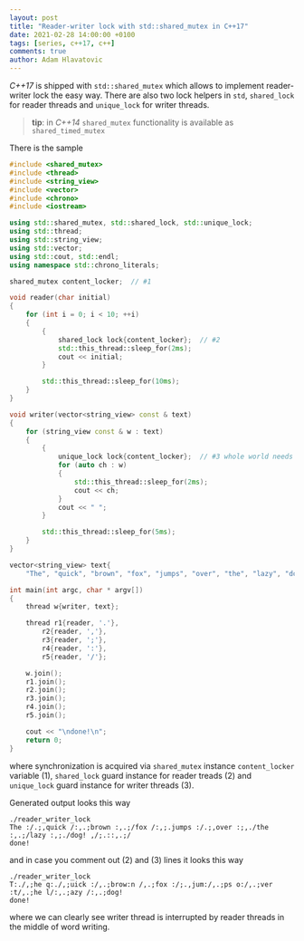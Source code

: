 ```yaml
---
layout: post
title: "Reader-writer lock with std::shared_mutex in C++17"
date: 2021-02-28 14:00:00 +0100
tags: [series, c++17, c++]
comments: true
author: Adam Hlavatovic
---
```


*C++17* is shipped with `std::shared_mutex` which allows to implement reader-writer lock the easy way. There are also two lock helpers in `std`, `shared_lock` for reader threads and `unique_lock` for writer threads.

> **tip**: in *C++14* `shared_mutex` functionality is available as `shared_timed_mutex`

There is the sample

```c++
#include <shared_mutex>
#include <thread>
#include <string_view>
#include <vector>
#include <chrono>
#include <iostream>

using std::shared_mutex, std::shared_lock, std::unique_lock;
using std::thread;
using std::string_view;
using std::vector;
using std::cout, std::endl;
using namespace std::chrono_literals;

shared_mutex content_locker;  // #1

void reader(char initial)
{
	for (int i = 0; i < 10; ++i)
	{
		{
			shared_lock lock{content_locker};  // #2
			std::this_thread::sleep_for(2ms);
			cout << initial;
		}

		std::this_thread::sleep_for(10ms);
	}
}

void writer(vector<string_view> const & text)
{
	for (string_view const & w : text)
	{
		{
			unique_lock lock{content_locker};  // #3 whole world needs to be written without an interruption
			for (auto ch : w)
			{
				std::this_thread::sleep_for(2ms);
				cout << ch;
			}
			cout << " ";
		}

		std::this_thread::sleep_for(5ms);
	}
}

vector<string_view> text{
	"The", "quick", "brown", "fox", "jumps", "over", "the", "lazy", "dog!"};

int main(int argc, char * argv[])
{
	thread w{writer, text};

	thread r1{reader, '.'},
	 	r2{reader, ','},
	 	r3{reader, ';'},
	 	r4{reader, ':'},
	 	r5{reader, '/'};

	w.join();
	r1.join();
	r2.join();
	r3.join();
	r4.join();
	r5.join();

	cout << "\ndone!\n";
	return 0;
}
```

where synchronization is acquired via `shared_mutex` instance `content_locker` variable (1), `shared_lock` guard instance for reader treads (2) and `unique_lock` guard instance for writer threads (3).

Generated output looks this way

```console
./reader_writer_lock
The :/.;,quick /:,.;brown :,.;/fox /:,;.jumps :/.;,over :;,./the :,.;/lazy :,;./dog! ,/;.::,.;/
done!
```

and in case you comment out (2) and (3) lines it looks this way

```console
./reader_writer_lock
T:./,;he q:./,;uick :/,.;brow:n /,.;fox :/;.,jum:/,.;ps o:/,.;ver :t/,.;he l/:,.;azy /:,.;dog!
done!
```

where we can clearly see writer thread is interrupted by reader threads in the middle of word writing.

